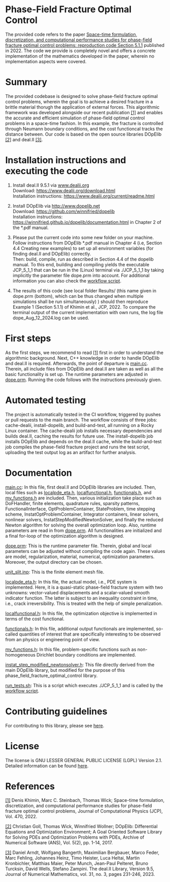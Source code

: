 # Phase-Field Fracture Optimal Control

The provided code refers to the paper 
[Space-time formulation, discretization, and computational performance studies for phase-field fracture optimal control problems: reproduction code Section 5.1.1](https://doi.org/10.1016/j.jcp.2022.111554)
published in 2022. The code we provide is completely novel and offers a concrete implementation of the mathematics developed in the paper, wherein no implementation aspects were covered.

# Summary

The provided codebase is designed to solve phase-field fracture optimal control 
problems, wherein the goal is to achieve a desired fracture in a brittle material
thorugh the application of external forces. This algorithmic framework was developed alongside our recent publication
[[1]](https://doi.org/10.1016/j.jcp.2022.111554) and enables the accurate and efficient simulation of phase-field optimal control problems in a space-time fashion. 
In this example, the fracture is controlled through Neumann boundary conditions, and the cost functioncal tracks the distance between.
Our code is based on the open source libraries DOpElib [[2]](https://doi.org/10.11588/ans.2017.2.11815) and deal.II [[3]](https://doi.org/10.1515/jnma-2023-0089).

# Installation instructions and executing the code

1. Install deal.II 9.5.1 via www.dealii.org \
Download: https://www.dealii.org/download.html \
Installation instructions: https://www.dealii.org/current/readme.html 

2. Install DOpElib via http://www.dopelib.net \
Download: https://github.com/winnifried/dopelib \
Installation instructions: https://winnifried.github.io/dopelib/documentation.html 
in Chapter 2 of the *.pdf manual. 

3. Please put the current code into some new folder on your machine. \
Follow instructions from DOpElib *.pdf manual in Chapter 4 
(i.e, Section 4.4 Creating new examples)
to set up all environment variables (for finding deal.II and DOpElib) correctly. \
Then: build, compile, run as described in Section 4.4 of the dopelib manual.
To this end, building and compiling yields the executable JCP_5_1_1 that can
be run in the (Linux) terminal via ./JCP_5_1_1 
by taking implicitly the parameter file dope.prm into account.
For additional information you can also check the [workflow script](https://github.com/tommeswick/phase_field_fracture_optimal_control/.github/workflows/result_testing.yml).

5. The results of this code (see local folder Results/ (this name given in dope.prm (bottom),
which can be thus changed when multiple simulations shall be run simultaneously) ) should then reproduce 
Example 1 (Section 5.1.1) of Khimin et al., JCP, 2022. To compare the terminal output of the current
implementation with own runs, the log file dope_Aug_12_2024.log can be used.

# First steps

As the first steps, we recommend to read [[1]](https://doi.org/10.1016/j.jcp.2022.111554) first in order to understand the algorithmic background. Next, C++ knowledge in order to handle DOpElib and deal.II is required. Afterwards, the point of departure is [main.cc](main.cc). Therein, all include files from DOpElib and deal.II are taken as well as all the basic functionality is set up. The runtime parameters are adjusted in [dope.prm](dope.prm).
Running the code follows with the instructions previously given.

# Automated testing

The project is automatically tested in the CI workflow, triggered by pushes or pull requests to the main branch. The workflow consists of three jobs: cache-dealii, install-dopelib, and build-and-test, all running on a Rocky Linux container. The cache-dealii job installs necessary dependencies and builds deal.II, caching the results for future use. The install-dopelib job installs DOpElib and depends on the deal.II cache, while the build-and-test job compiles the phase-field fracture project and runs the test script, uploading the test output log as an artifact for further analysis.

# Documentation

[main.cc](main.cc): In this file, first deal.II and DOpElib libraries are included. Then, local files such as [localpde_eta.h](localpde_eta.h), [localfunctional.h](localfunctional.h), [functionals.h](functionals.h), and [my_functions.h](my_functions.h) are included. Then, various initialization take place such as DoFHandler, finite elements, quadrature rules, sparsity patterns, FunctionalInterface, OptProblemContainer, StateProblem, time stepping scheme, InstatOptProblemContainer, Integrator containers, linear solvers, nonlinear solvers, InstatStepModifiedNewtonSolver, and finally the reduced Newton algorithm for solving the overall optimization loop. Also, runtime parameters are read in from [dope.prm](dope.prm). All functionalities are initialized 
and a final for-loop of the optimization algorithm is designed.

[dope.prm](dope.prm): This is the runtime parameter file. Therein, global and local parameters can be adjusted without compiling the code again. These values are model, regularization, material, numerical, optimization parameters. Moreover, the output directory can be chosen.

[unit_slit.inp](unit_slit.inp): This is the finite element mesh file.

[localpde_eta.h](localpde_eta.h): In this file, the actual model, i.e., PDE system is implemented. Here, it is a quasi-static phase-field fracture system with two unknowns: vector-valued displacements and a scalar-valued smooth indicator function. The latter is subject to an inequality constraint in time, i.e., crack irreversibility. This is treated with the help of simple penalization.

[localfunctional.h](localfunctional.h): In this file, the optimization objective is implemented in terms of the cost functional. 

[functionals.h](functionals.h): In this file, additional output functionals are implemented, so-called quantities of interest that are specifically interesting to be observed from an physics or engineering point of view.

[my_functions.h](my_functions.h): In this file, problem-specific functions such as non-homogeneous Dirichlet boundary conditions are implemented.

[instat_step_modified_newtonsolver.h](instat_step_modified_newtonsolver.h): This file directly derived from the main DOpElib library, but modified for the purpose of this phase_field_fracture_optimal_control library.

[run_tests.sh](run_tests.sh): This is a script which executes ./JCP_5_1_1 and is called by the [workflow script](https://github.com/tommeswick/phase_field_fracture_optimal_control/.github/workflows/result_testing.yml).

# Contributing guidelines

For contributing to this library, please see [here](CONTRIBUTING.md).

# License

The license is GNU LESSER GENERAL PUBLIC LICENSE (LGPL) Version 2.1. Detailed information can be found [here](LICENSE).

# References

[[1]](https://doi.org/10.1016/j.jcp.2022.111554) Denis Khimin, Marc C. Steinbach, Thomas Wick; Space-time formulation, discretization, and computational performance studies for phase-field fracture optimal control problems,
Journal of Computational Physics (JCP), Vol. 470, 2022.

[[2]](https://doi.org/10.11588/ans.2017.2.11815) Christian Goll, Thomas Wick, Winnifried Wollner; DOpElib: Differential Equations and Optimization Environment; A Goal Oriented Software
Library for Solving PDEs and Optimization Problems with PDEs, Archive of Numerical Software (ANS), Vol. 5(2),  pp. 1-14, 2017.

[[3]](https://doi.org/10.1515/jnma-2023-0089) Daniel Arndt, Wolfgang Bangerth, Maximilian Bergbauer, Marco Feder, Marc Fehling, Johannes Heinz, Timo Heister, Luca Heltai, Martin Kronbichler, Matthias Maier, Peter Munch, Jean-Paul Pelteret, Bruno Turcksin, David Wells, Stefano Zampini. The deal.II Library, Version 9.5, Journal of Numerical Mathematics, vol. 31, no. 3, pages 231-246, 2023. 
